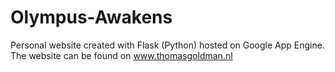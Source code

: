 # Olympus-Awakens
Personal website created with Flask (Python) hosted on Google App Engine.<br>
The website can be found on <a href="https://www.thomasgoldman.nl" target="_blank">www.thomasgoldman.nl</a>